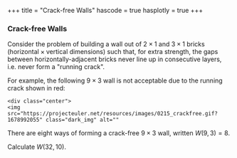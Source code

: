 +++
title = "Crack-free Walls"
hascode = true
hasplotly = true
+++
### Crack-free Walls


Consider the problem of building a wall out of $2 \times 1$ and $3 \times 1$ bricks ($\text{horizontal} \times \text{vertical}$ dimensions) such that, for extra strength, the gaps between horizontally-adjacent bricks never line up in consecutive layers, i.e. never form a "running crack".

For example, the following $9 \times 3$ wall is not acceptable due to the running crack shown in red:

~~~
<div class="center">
<img src="https://projecteuler.net/resources/images/0215_crackfree.gif?1678992055" class="dark_img" alt=""
~~~

There are eight ways of forming a crack-free $9 \times 3$ wall, written $W(9,3) = 8$.

Calculate $W(32,10)$.





